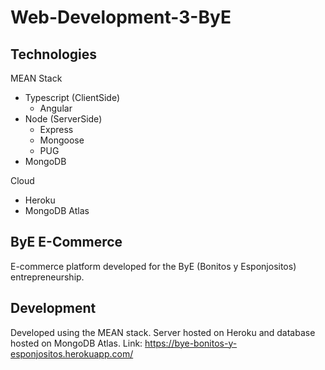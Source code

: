 
# Web-Development-3-ByE

## Technologies
MEAN Stack
* Typescript (ClientSide)
    * Angular
* Node (ServerSide)
    * Express
    * Mongoose
    * PUG
* MongoDB

Cloud
* Heroku
* MongoDB Atlas


## ByE E-Commerce
E-commerce platform developed for the ByE (Bonitos y Esponjositos) entrepreneurship.

## Development


Developed using the MEAN stack. Server hosted on Heroku and database hosted on MongoDB Atlas.
Link: https://bye-bonitos-y-esponjositos.herokuapp.com/
